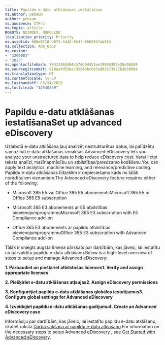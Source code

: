 ```yaml
---
title: Papildu e-datu atklāšanas iestatīšana
ms.author: pebaum
author: pebaum
ms.audience: ITPro
ms.topic: article
ROBOTS: NOINDEX, NOFOLLOW
localization_priority: Priority
ms.assetid: 686e8f18-b871-4dd2-864f-8562947ab583
ms.collection: Adm_O365
ms.custom:
- "3200003"
- "3835"
ms.openlocfilehash: 7841348d404db74d94451ee19980387e20d08db9
ms.sourcegitcommit: 018aadd53eac92248bc6d5ad63b739216103090a
ms.translationtype: HT
ms.contentlocale: lv-LV
ms.lasthandoff: 03/24/2020
ms.locfileid: "42940369"
---
```

# <a name="set-up-advanced-ediscovery"></a><span data-ttu-id="ea541-102">Papildu e-datu atklāšanas iestatīšana</span><span class="sxs-lookup"><span data-stu-id="ea541-102">Set up advanced eDiscovery</span></span>

<span data-ttu-id="ea541-103">Uzlabotā e-datu atklāšana ļauj analizēt nestrukturētus datus, lai palīdzētu samazināt e-datu atklāšanas izmaksas.</span><span class="sxs-lookup"><span data-stu-id="ea541-103">Advanced eDiscovery lets you analyze your unstructured data to help reduce eDiscovery cost.</span></span> <span data-ttu-id="ea541-104">Varat lietot teksta analīzi, mašīnapmācību un atbilstības/paredzamo kodēšanu.</span><span class="sxs-lookup"><span data-stu-id="ea541-104">You can apply text analytics, machine learning, and relevance/predictive coding.</span></span>  <span data-ttu-id="ea541-105">Papildu e-datu atklāšanas līdzeklim ir nepieciešams kāds no tālāk norādītajiem vienumiem.</span><span class="sxs-lookup"><span data-stu-id="ea541-105">The Advanced eDiscovery feature requires either of the following:</span></span>

- <span data-ttu-id="ea541-106">Microsoft 365 E5 vai Office 365 E5 abonements</span><span class="sxs-lookup"><span data-stu-id="ea541-106">Microsoft 365 E5 or Office 365 E5 subscription</span></span>

- <span data-ttu-id="ea541-107">Microsoft 365 E3 abonements ar E5 atbilstības pievienojumprogrammu</span><span class="sxs-lookup"><span data-stu-id="ea541-107">Microsoft 365 E3 subscription with E5 Compliance add-on</span></span>

- <span data-ttu-id="ea541-108">Office 365 E3 abonements ar papildu atbilstības pievienojumprogrammu</span><span class="sxs-lookup"><span data-stu-id="ea541-108">Office 365 E3 subscription with Advanced Compliance add-on</span></span>

<span data-ttu-id="ea541-109">Tālāk ir sniegts augsta līmeņa pārskats par darbībām, kas jāveic, lai iestatītu un pārvaldītu papildu e-datu atklāšanu.</span><span class="sxs-lookup"><span data-stu-id="ea541-109">Below is a high-level overview of steps to setup and manage Advanced eDiscovery:</span></span>

<span data-ttu-id="ea541-110">**1. Pārbaudiet un piešķiriet atbilstošas licences**</span><span class="sxs-lookup"><span data-stu-id="ea541-110">**1. Verify and assign appropriate licenses**</span></span>

<span data-ttu-id="ea541-111">**2. Piešķiriet e-datu atklāšanas atļaujas**</span><span class="sxs-lookup"><span data-stu-id="ea541-111">**2. Assign eDiscovery permissions**</span></span>

<span data-ttu-id="ea541-112">**3. Konfigurējiet papildu e-datu atklāšanas globālos iestatījumus**</span><span class="sxs-lookup"><span data-stu-id="ea541-112">**3. Configure global settings for Advanced eDiscovery**</span></span>

<span data-ttu-id="ea541-113">**4. Izveidojiet papildu e-datu atklāšanas gadījumu**</span><span class="sxs-lookup"><span data-stu-id="ea541-113">**4. Create an Advanced eDiscovery case**</span></span>

<span data-ttu-id="ea541-114">Informāciju par darbībām, kas jāveic, lai iestatītu papildu e-datu atklāšanu, skatiet rakstā [Darba sākšana ar papildu e-datu atklāšanu](https://docs.microsoft.com/microsoft-365/compliance/get-started-with-advanced-ediscovery?view=o365-worldwide).</span><span class="sxs-lookup"><span data-stu-id="ea541-114">For information on the necessary steps to setup Advanced eDiscovery , see  [Get Started with Advanced eDiscovery](https://docs.microsoft.com/microsoft-365/compliance/get-started-with-advanced-ediscovery?view=o365-worldwide).</span></span>

